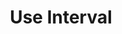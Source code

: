 ---
title: Use Interval
spoiler: Menunda eksekusi berulang sebuah fungsi dan menunggu sampai ada kondisi selama beberapa saat.
language: React
---